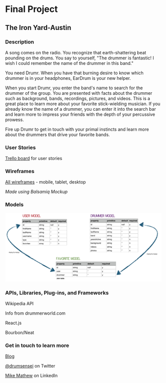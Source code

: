 # Final Project
## The Iron Yard-Austin

### Description

A song comes on the radio. You recognize that earth-shattering beat pounding on the drums. You say to yourself, "The drummer is fantastic! I wish I could remember the name of the drummer in this band."

You need Drumr. When you have that burning desire to know which drummer is in your headphones, EarDrum is your new helper.

When you start Drumr, you enter the band's name to search for the drummer of the group. You are presented with facts about the drummer such as background, bands, recordings, pictures, and videos. This is a great place to learn more about your favorite stick-wielding musician. If you already know the name of a drummer, you can enter it into the search bar and learn more to impress your friends with the depth of your percussive prowess.

Fire up Drumr to get in touch with your primal instincts and learn more about the drummers that drive your favorite bands.

### User Stories

[Trello board](https://trello.com/b/55gmtuWb/final-project-the-iron-yard) for user stories

### Wireframes

[All wireframes](https://drumsensei.mybalsamiq.com/projects/eardrum/story) - mobile, tablet, desktop

_Made using Balsamiq Mockup_

### Models

<img src="images/eardrum-data-models.png">

### APIs, Libraries, Plug-ins, and Frameworks

Wikipedia API

Info from drummerworld.com

React.js

Bourbon/Neat

### Get in touch to learn more

[Blog](http://www.drumsensei.com)

[@drumsensei](https://twitter.com/drumsensei) on Twitter

[Mike Mathew](https://www.linkedin.com/in/m2mathew) on LinkedIn
